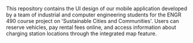 This repository contains the UI design of our mobile application developed by a team of industrial and computer engineering students for the ENGR 490 course project on 'Sustainable Cities and Communities'. Users can reserve vehicles, pay rental fees online, and access information about charging station locations through the integrated map feature.
